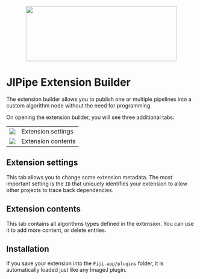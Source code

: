 <p style="text-align:center;"><img src="image://logo-400.png" width="400" height="146"/></p>

# JIPipe Extension Builder

The extension builder allows you to publish one or multiple pipelines into a custom algorithm node without the need for
programming.

On opening the extension builder, you will see three additional tabs:

<table>
<tr><td><img src="image://icons/wrench.png"/></td><td>Extension settings</td></tr>
<tr><td><img src="image://icons/module.png"/></td><td>Extension contents</td></tr>
</table>

## Extension settings

This tab allows you to change some extension metadata. The most important setting is the `ID` that 
uniquely identifies your extension to allow other projects to trace back dependencies.

## Extension contents

This tab contains all algorithms types defined in the extension. You can use it to 
add more content, or delete entries.

## Installation

If you save your extension into the `Fiji.app/plugins` folder, it is automatically loaded just like any ImageJ plugin.